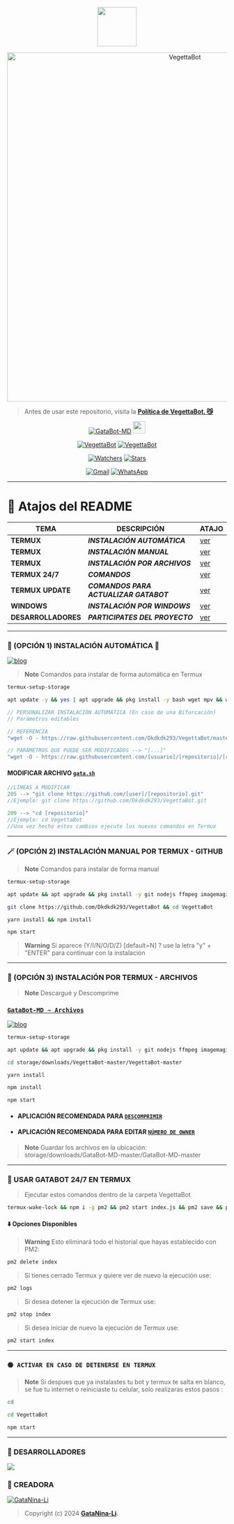 <p align="center"> 
<a href="https://github.com/sebasmvp"><img src="http://readme-typing-svg.herokuapp.com?font=mono&size=17&duration=4000&color=F7B11B&center=falso&vCenter=falso&lines=GataBot-MD++%F0%9F%90%88;Gracias+por+visitar+este+repositorio.+%F0%9F%92%96" height="90px"></a> 
</p>
 
<p align="center">
<img src="https://i.imgur.com/UGvr1mz.jpeg" alt="VegettaBot" width="800"/>
  
> Antes de usar este repositorio, visita la **[Política de VegettaBot. 😼](https://github.com/Dkdkdk293/VegettaBot/blob/master/terms.md)** 
</p>

<p align="center">
<a href="#"><img title="GataBot-MD" src="https://img.shields.io/badge/SI TE AGRADA EL REPOSITORIO APOYAME CON UNA 🌟 ¡GRACIAS! -red?colorA=%255ff0000&colorB=%23017e40&style=for-the-badge"></a> 
<img src="https://www.icegif.com/wp-content/uploads/2022/10/icegif-1832.gif" height="28px">
</p>  

<p align="center">
<a href="#"><img title="VegettaBot" src="https://img.shields.io/badge/LEA TODO EL README-red?colorA=%F77F48FF&colorB=%F77F48FF&style=for-the-badge"></a> 
<a href="#"><img title="VegettaBot" src="https://img.shields.io/badge/COMPATIBLE CON LA VERSIÓN MULTI DISPOSITIVOS DE WHATSAPP-red?colorA=%F77F48FF&colorB=%F77F48FF&style=for-the-badge"></a>
</p>

<p align="center">   
<a href="https://github.com/Dkdkdk293/VegettaBot/watchers"><img title="Watchers" src="https://img.shields.io/github/watchers/Dkdkdk293/VegettaBot?label=Watchers&color=green&style=flat-square"></a>
<a href="https://github.com/Dkdkdk293/VegettaBot/stargazers"><img title="Stars" src="https://img.shields.io/github/stars/Dkdkdk293/VegettaBot?label=Stars&color=yellow&style=flat-square"></a>
</p>

<div align="center">
  
[![Gmail](https://img.shields.io/badge/Gmail-D14836?style=for-the-badge&logo=gmail&logoColor=white)](mailto:contactovegettabot@gmail.com)
[![WhatsApp](https://img.shields.io/badge/STAFF-25D366?style=for-the-badge&logo=whatsapp&logoColor=white)](https://wa.me/qr/ZCGOPRJ5VLESM1)
</div>



-----
# 📍 Atajos del README

| TEMA | DESCRIPCIÓN | ATAJO |
|------|-------------|-------|
| **TERMUX** | ***INSTALACIÓN AUTOMÁTICA*** |[ver](https://github.com/Dkdkdk293/VegettaBot/tree/master?tab=readme-ov-file#-opci%C3%B3n-1-instalaci%C3%B3n-autom%C3%A1tica-) |
| **TERMUX** | ***INSTALACIÓN MANUAL*** |[ver](https://github.com/Dkdkdk293/VegettaBot/#-opción-2-instalación-manual-por-termux---github) |
| **TERMUX** | ***INSTALACIÓN POR ARCHIVOS*** |[ver](https://github.com/Dkdkdk293/VegettaBot/#-opción-3-instalación-por-termux---archivos) |
| **TERMUX 24/7** | ***COMANDOS*** |[ver](https://github.com/Dkdkdk293/VegettaBot/#-usar-gatabot-247-en-termux) |
| **TERMUX UPDATE** | ***COMANDOS PARA ACTUALIZAR GATABOT*** |[ver](https://github.com/Dkdkdk293/VegettaBot/#-actualizar-gatabot) |
| **WINDOWS** | ***INSTALACIÓN POR WINDOWS*** |[ver](https://github.com/Dkdkdk293/VegettaBot/#-para-usuarios-de-windowsvpsrdp) |
| **DESARROLLADORES** | ***PARTICIPATES DEL PROYECTO*** |[ver](https://github.com/Dkdkdk293/VegettaBot/#-creadora) |
-----
### 🌟 (OPCIÓN 1) INSTALACIÓN AUTOMÁTICA 🫰
[![blog](https://img.shields.io/badge/Instalacion-Automatica-FF0000?style=for-the-badge&logo=youtube&logoColor=white)](https://youtube.com/shorts/PESW8LXXlOI?feature=share)
> **Note** Comandos para instalar de forma automática en Termux  
```bash
termux-setup-storage
```
```bash
apt update -y && yes | apt upgrade && pkg install -y bash wget mpv && wget -O - https://raw.githubusercontent.com/Dkdkdk293/VegettaBot/master/gata.sh | bash
```
```js
// PERSONALIZAR INSTALACIÓN AUTOMÁTICA (En caso de una Bifurcación)
// Parámetros editables

// REFERENCIA
"wget -O - https://raw.githubusercontent.com/Dkdkdk293/VegettaBot/master/gata.sh | bash"

// PARÁMETROS QUE PUEDE SER MODIFICADOS --> "[...]"
"wget -O - https://raw.githubusercontent.com/[usuario]/[repositorio]/[rama]/gata.sh | bash"
```
#### MODIFICAR ARCHIVO [`gata.sh`](https://github.com/Dkdkdk293/VegettaBot/blob/master/gata.sh)
```js
//LÍNEAS A MODIFICAR
205 --> "git clone https://github.com/[user]/[repositorio].git"
//Ejemplo: git clone https://github.com/Dkdkdk293/VegettaBot.git

209 --> "cd [repositorio]"
//Ejemplo: cd VegettaBot
//Una vez hecho estos cambios ejecute los nuevos comandos en Termux
```
-----
### 🪄 (OPCIÓN 2) INSTALACIÓN MANUAL POR TERMUX - GITHUB 
> **Note** Comandos para instalar de forma manual
```bash
termux-setup-storage
```
```bash
apt update && apt upgrade && pkg install -y git nodejs ffmpeg imagemagick yarn
```
```bash
git clone https://github.com/Dkdkdk293/VegettaBot && cd VegettaBot
```
```bash
yarn install && npm install
```
```bash
npm start
```
> **Warning** Si aparece (Y/I/N/O/D/Z) [default=N] ? use la letra "y" + "ENTER" para continuar con la instalación 
------------------
### 📁 (OPCIÓN 3) INSTALACIÓN POR TERMUX - ARCHIVOS
> **Note** Descargué y Descomprime
### [`GataBot-MD ~ Archivos`](https://github.com/Dkdkdk293/VegettaBot/archive/refs/heads/master.zip)
[![blog](https://img.shields.io/badge/Termux-GataBotMD-FF0000?style=for-the-badge&logo=youtube&logoColor=white)
](https://youtu.be/UcWlyQ8u5HE)
```bash
termux-setup-storage
```
```bash
apt update && apt upgrade && pkg install -y git nodejs ffmpeg imagemagick yarn
```
```bash
cd storage/downloads/VegettaBot-master/VegettaBot-master 
```
```bash
yarn install
```
```bash
npm install
```
```bash
npm start
```
* #### APLICACIÓN RECOMENDADA PARA [`DESCOMPRIMIR`](https://play.google.com/store/apps/details?id=com.rarlab.rar)
* #### APLICACIÓN RECOMENDADA PARA EDITAR [`NÚMERO DE OWNER`](https://play.google.com/store/apps/details?id=com.rhmsoft.code)
> **Note** Guardar los archivos en la ubicación: storage/downloads/GataBot-MD-master/GataBot-MD-master   
----
### 🚀 USAR GATABOT 24/7 EN TERMUX 
> Ejecutar estos comandos dentro de la carpeta VegettaBot
```bash
termux-wake-lock && npm i -g pm2 && pm2 start index.js && pm2 save && pm2 logs 
``` 
#### ⬇️ Opciones Disponibles
> **Warning** Esto eliminará todo el historial que hayas establecido con PM2:
```bash 
pm2 delete index
``` 
> Si tienes cerrado Termux y quiere ver de nuevo la ejecución use:
```bash 
pm2 logs 
``` 
> Si desea detener la ejecución de Termux use:
```bash 
pm2 stop index
``` 
> Si desea iniciar de nuevo la ejecución de Termux use:
```bash 
pm2 start index
``` 
---- 
### `🟢 ACTIVAR EN CASO DE DETENERSE EN TERMUX`
> **Note** Si despues que ya instalastes tu bot y termux te salta en blanco, se fue tu internet o reiniciaste tu celular, solo realizaras estos pasos :
```bash
cd
```
```bash
cd VegettaBot
```
```bash
npm start
```
----

### 🌟 DESARROLLADORES
<a href="https://github.com/Dkdkdk293/VegettaBot/graphs/contributors">
<img src="https://contrib.rocks/image?repo=Dkdkdk293/VegettaBot" /> 
</a>


### 🌟 CREADORA 
[![GataNina-Li](https://github.com/sebasmvp.png?size=100)](https://github.com/sebasmvp) 
> Copyright (c) 2024 **[GataNina-Li](https://github.com/Dkdkdk293/VegettaBot/blob/master/LICENSE)**.
